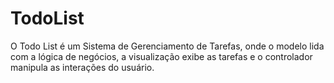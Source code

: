 # TodoList

O Todo List é um Sistema de Gerenciamento de Tarefas, onde o modelo lida com a lógica de negócios, a visualização exibe
as tarefas e o controlador manipula as interações do usuário.